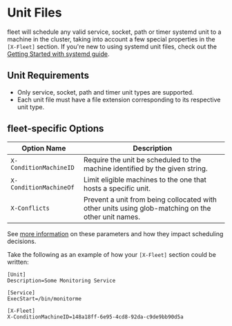 # Unit Files

fleet will schedule any valid service, socket, path or timer systemd unit to a machine in the cluster, taking into account a few special properties in the `[X-Fleet]` section. If you're new to using systemd unit files, check out the [Getting Started with systemd guide](https://coreos.com/docs/launching-containers/launching/getting-started-with-systemd).

## Unit Requirements

* Only service, socket, path and timer unit types are supported.
* Each unit file must have a file extension corresponding to its respective unit type.

## fleet-specific Options

| Option Name | Description |
|---------------|-------------|
| `X-ConditionMachineID` | Require the unit be scheduled to the machine identified by the given string. |
| `X-ConditionMachineOf` | Limit eligible machines to the one that hosts a specific unit. |
| `X-Conflicts` | Prevent a unit from being collocated with other units using glob-matching on the other unit names. |

See [more information](https://github.com/coreos/fleet/blob/master/Documentation/scheduling.md) on these parameters and how they impact scheduling decisions.

Take the following as an example of how your `[X-Fleet]` section could be written:

```
[Unit]
Description=Some Monitoring Service

[Service]
ExecStart=/bin/monitorme

[X-Fleet]
X-ConditionMachineID=148a18ff-6e95-4cd8-92da-c9de9bb90d5a
```
